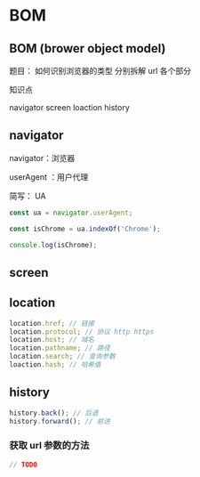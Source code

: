 # BOM

## BOM (brower object model)

题目：
如何识别浏览器的类型
分别拆解 url 各个部分

知识点

navigator
screen
loaction
history

## navigator

navigator：浏览器

userAgent ：用户代理

简写： UA

```js
const ua = navigator.userAgent;

const isChrome = ua.indexOf('Chrome');

console.log(isChrome);
```

## screen

## location

```js
location.href; // 链接
location.protocol; // 协议 http https
location.host; // 域名
location.pathname; // 路径
location.search; // 查询参数
loaction.hash; // 哈希值
```

## history

```js
history.back(); // 后退
history.forward(); // 前进
```

### 获取 url 参数的方法

```js
// TODO
```
